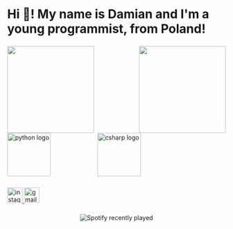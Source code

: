 <h1 align="left">Hi 👋! My name is Damian and I'm a young programmist, from Poland!</h1>

###

<img align="left" height="200" src="https://media3.giphy.com/media/v1.Y2lkPTc5MGI3NjExdzRmcjEzY2tuZGQ5MnFicmx4OTA0czFpdXpqMTZ0Ym5hY2xucDJzNCZlcD12MV9pbnRlcm5hbF9naWZfYnlfaWQmY3Q9Zw/xT1XGxMBRTedbb5pSw/giphy.gif"  />

###

<img align="right" height="200" src="https://media3.giphy.com/media/v1.Y2lkPTc5MGI3NjExdzRmcjEzY2tuZGQ5MnFicmx4OTA0czFpdXpqMTZ0Ym5hY2xucDJzNCZlcD12MV9pbnRlcm5hbF9naWZfYnlfaWQmY3Q9Zw/xT1XGxMBRTedbb5pSw/giphy.gif"  />

###

<div align="left">
  <img src="https://cdn.jsdelivr.net/gh/devicons/devicon/icons/python/python-original.svg" height="100" alt="python logo"  />
  <img width="100" />
  <img src="https://cdn.jsdelivr.net/gh/devicons/devicon/icons/csharp/csharp-original.svg" height="100" alt="csharp logo"  />
</div>

###

<div align="left">
  <a href="https://www.instagram.com/damsdotcom/" target="_blank">
    <img src="https://img.shields.io/static/v1?message=Instagram&logo=instagram&label=&color=E4405F&logoColor=white&labelColor=&style=for-the-badge" height="35" alt="instagram logo"  />
  </a>
  <a href="dami.siuta@gmail.com" target="_blank">
    <img src="https://img.shields.io/static/v1?message=Gmail&logo=gmail&label=&color=D14836&logoColor=white&labelColor=&style=for-the-badge" height="35" alt="gmail logo"  />
  </a>
</div>

###

<div align="center">
  <img src="https://spotify-recently-played-readme.vercel.app/api?count=5&unique=true" alt="Spotify recently played"  />
</div>

###
